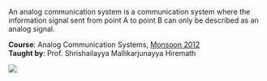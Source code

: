An analog communication system is a communication system where the information
signal sent from point A to point B can only be described as an analog signal.

**Course**: Analog Communication Systems, [Monsoon 2012]<br>
**Taught by**: Prof. Shrishailayya Mallikarjunayya Hiremath

![](https://ga-beacon.deno.dev/G-ERJXRWVLBT:BGFjXiiDQ5-gqJoAeoZGqg/github.com/nitrece/analog-communication-systems)

[Monsoon 2012]: https://github.com/nitrece/semester-5
